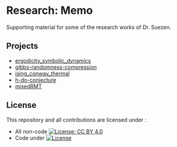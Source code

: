 

# Research: Memo

Supporting material for some of the research works of Dr. Suezen.

## Projects

* [ergodicity_symbolic_dynamics](ergodicity_symbolic_dynamics)
* [gibbs-randomness-compression](gibbs-randomness-compression)
* [ising_conway_thermal](ising_conway_thermal)
* [h-do-conjecture](h-do-conjecture)
* [mixedRMT](mixedRMT)

## License

This repository and all contributions are licensed under :
* All non-code  [![License: CC BY 4.0](https://i.creativecommons.org/l/by/4.0/88x31.png)](https://creativecommons.org/licenses/by/4.0/)
* Code under [![License](https://img.shields.io/badge/License-Apache_2.0-blue.svg)](https://opensource.org/licenses/Apache-2.0)
